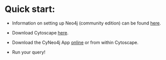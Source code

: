 

# Quick start:
- Information on setting up Neo4j (community edition) can be found [here](https://cyneo4j.github.io/DSMN/neo4j).

- Download Cytoscape [here](https://cytoscape.org/download.html).

- Download the CyNeo4j App [online](http://apps.cytoscape.org/apps/cyneo4j) or from within Cytoscape.

- Run your query!
